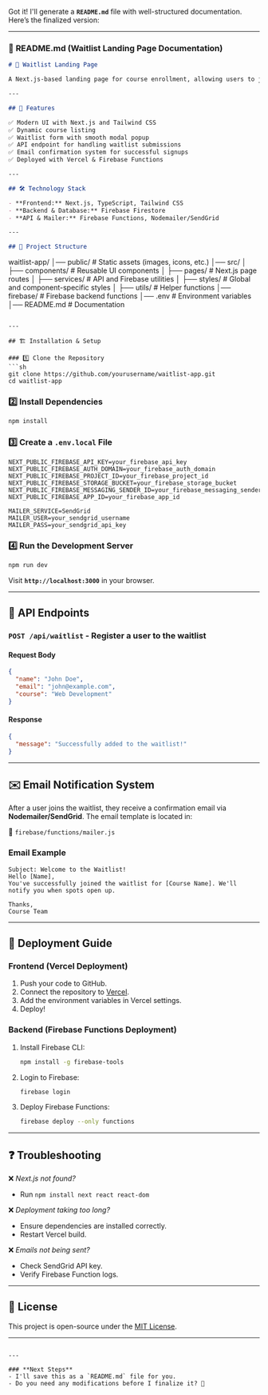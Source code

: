 Got it! I'll generate a **`README.md`** file with well-structured documentation. Here’s the finalized version:

---

### 📄 **README.md (Waitlist Landing Page Documentation)**  

```md
# 📌 Waitlist Landing Page  

A Next.js-based landing page for course enrollment, allowing users to join a waitlist for upcoming courses. The system automatically sends a confirmation email upon successful registration.

---

## 🚀 Features  

✅ Modern UI with Next.js and Tailwind CSS  
✅ Dynamic course listing  
✅ Waitlist form with smooth modal popup  
✅ API endpoint for handling waitlist submissions  
✅ Email confirmation system for successful signups  
✅ Deployed with Vercel & Firebase Functions  

---

## 🛠️ Technology Stack  

- **Frontend:** Next.js, TypeScript, Tailwind CSS  
- **Backend & Database:** Firebase Firestore  
- **API & Mailer:** Firebase Functions, Nodemailer/SendGrid  

---

## 📂 Project Structure  

```
waitlist-app/
│── public/                  # Static assets (images, icons, etc.)
│── src/
│   ├── components/          # Reusable UI components
│   ├── pages/               # Next.js page routes
│   ├── services/            # API and Firebase utilities
│   ├── styles/              # Global and component-specific styles
│   ├── utils/               # Helper functions
│── firebase/                # Firebase backend functions
│── .env                     # Environment variables
│── README.md                # Documentation
```

---

## 🏗️ Installation & Setup  

### 1️⃣ Clone the Repository  
```sh
git clone https://github.com/yourusername/waitlist-app.git
cd waitlist-app
```

### 2️⃣ Install Dependencies  
```sh
npm install
```

### 3️⃣ Create a `.env.local` File  
```env
NEXT_PUBLIC_FIREBASE_API_KEY=your_firebase_api_key
NEXT_PUBLIC_FIREBASE_AUTH_DOMAIN=your_firebase_auth_domain
NEXT_PUBLIC_FIREBASE_PROJECT_ID=your_firebase_project_id
NEXT_PUBLIC_FIREBASE_STORAGE_BUCKET=your_firebase_storage_bucket
NEXT_PUBLIC_FIREBASE_MESSAGING_SENDER_ID=your_firebase_messaging_sender_id
NEXT_PUBLIC_FIREBASE_APP_ID=your_firebase_app_id

MAILER_SERVICE=SendGrid
MAILER_USER=your_sendgrid_username
MAILER_PASS=your_sendgrid_api_key
```

### 4️⃣ Run the Development Server  
```sh
npm run dev
```
Visit **`http://localhost:3000`** in your browser.

---

## 📡 API Endpoints  

### `POST /api/waitlist` - Register a user to the waitlist  
#### Request Body  
```json
{
  "name": "John Doe",
  "email": "john@example.com",
  "course": "Web Development"
}
```

#### Response  
```json
{
  "message": "Successfully added to the waitlist!"
}
```

---

## ✉️ Email Notification System  

After a user joins the waitlist, they receive a confirmation email via **Nodemailer/SendGrid**. The email template is located in:  

📄 `firebase/functions/mailer.js`

### Email Example  
```
Subject: Welcome to the Waitlist!
Hello [Name],  
You've successfully joined the waitlist for [Course Name]. We'll notify you when spots open up.  

Thanks,  
Course Team
```

---

## 🚀 Deployment Guide  

### **Frontend (Vercel Deployment)**
1. Push your code to GitHub.  
2. Connect the repository to [Vercel](https://vercel.com).  
3. Add the environment variables in Vercel settings.  
4. Deploy!

### **Backend (Firebase Functions Deployment)**
1. Install Firebase CLI:  
   ```sh
   npm install -g firebase-tools
   ```
2. Login to Firebase:  
   ```sh
   firebase login
   ```
3. Deploy Firebase Functions:  
   ```sh
   firebase deploy --only functions
   ```

---

## ❓ Troubleshooting  

❌ *Next.js not found?*  
   - Run `npm install next react react-dom`  

❌ *Deployment taking too long?*  
   - Ensure dependencies are installed correctly.  
   - Restart Vercel build.  

❌ *Emails not being sent?*  
   - Check SendGrid API key.  
   - Verify Firebase Function logs.  

---

## 📜 License  
This project is open-source under the [MIT License](LICENSE).

---
```

---

### **Next Steps**
- I'll save this as a `README.md` file for you.  
- Do you need any modifications before I finalize it? 🚀
